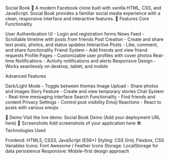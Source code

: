 Social Book 📱 A modern Facebook clone built with vanilla HTML, CSS, and JavaScript. Social Book provides a familiar social media experience with a clean, responsive interface and interactive features. 🌟 Features Core Functionality

User Authentication UI - Login and registration forms News Feed - Scrollable timeline with posts from friends Post Creation - Create and share text posts, photos, and status updates Interactive Posts - Like, comment, and share functionality Friend System - Add friends and view friend requests Profile Pages - Customizable user profiles with cover photos Real-time Notifications - Activity notifications and alerts Responsive Design - Works seamlessly on desktop, tablet, and mobile

Advanced Features

Dark/Light Mode - Toggle between themes Image Upload - Share photos and images Story Feature - Create and view temporary stories Chat System - Real-time messaging interface Search Functionality - Find friends and content Privacy Settings - Control post visibility Emoji Reactions - React to posts with various emojis

🚀 Demo Visit the live demo: Social Book Demo (Add your deployment URL here) 📸 Screenshots Add screenshots of your application here 🛠️ Technologies Used

Frontend: HTML5, CSS3, JavaScript (ES6+) Styling: CSS Grid, Flexbox, CSS Variables Icons: Font Awesome / Feather Icons Storage: LocalStorage for data persistence Responsive: Mobile-first design approach
